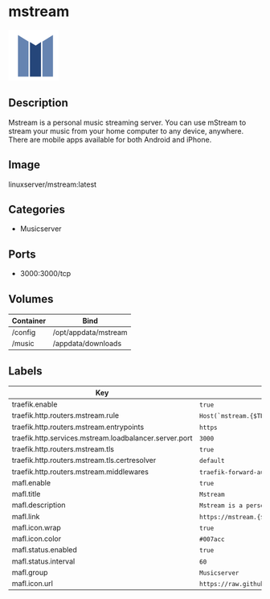 # mstream

![Logo](images/mstream.png)

## Description
Mstream is a personal music streaming server. You can use mStream to stream your music from your home computer to any device, anywhere. There are mobile apps available for both Android and iPhone.

## Image
linuxserver/mstream:latest

## Categories
- Musicserver

## Ports
- 3000:3000/tcp

## Volumes
| Container | Bind |
|-----------|------|
| /config | /opt/appdata/mstream |
| /music | /appdata/downloads |

## Labels
| Key | Value |
|-----|-------|
| traefik.enable | ```true``` |
| traefik.http.routers.mstream.rule | ```Host(`mstream.{$TRAEFIK_INGRESS_DOMAIN}`)``` |
| traefik.http.routers.mstream.entrypoints | ```https``` |
| traefik.http.services.mstream.loadbalancer.server.port | ```3000``` |
| traefik.http.routers.mstream.tls | ```true``` |
| traefik.http.routers.mstream.tls.certresolver | ```default``` |
| traefik.http.routers.mstream.middlewares | ```traefik-forward-auth``` |
| mafl.enable | ```true``` |
| mafl.title | ```Mstream``` |
| mafl.description | ```Mstream is a personal music streaming server.``` |
| mafl.link | ```https://mstream.{$TRAEFIK_INGRESS_DOMAIN}``` |
| mafl.icon.wrap | ```true``` |
| mafl.icon.color | ```#007acc``` |
| mafl.status.enabled | ```true``` |
| mafl.status.interval | ```60``` |
| mafl.group | ```Musicserver``` |
| mafl.icon.url | ```https://raw.githubusercontent.com/Qballjos/portainer_templates/master/Images/mstream.png``` |

